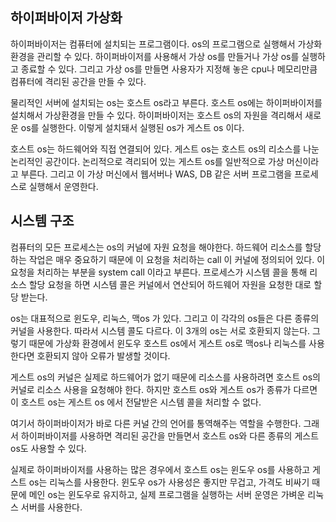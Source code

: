 ## 하이퍼바이저 가상화
하이퍼바이저는 컴퓨터에 설치되는 프로그램이다. os의 프로그램으로 실행해서 가상화 환경을 관리할 수 있다. 하이퍼바이저를 사용해서 가상 os를 만들거나 가상 os를 실행하고 종료할 수 있다. 그리고 가상 os를 만들면 사용자가 지정해 놓은 cpu나 메모리만큼 컴퓨터에 격리된 공간을 만들 수 있다. 

물리적인 서버에 설치되는 os는 호스트 os라고 부른다. 호스트 os에는 하이퍼바이저를 설치해서 가상환경을 만들 수 있다. 하이퍼바이저는 호스트 os의 자원을 격리해서 새로운 os를 실행한다. 이렇게 설치돼서 실행된 os가 게스트 os 이다. 

호스트 os는 하드웨어와 직접 연결되어 있다. 게스트 os는 호스트 os의 리소스를 나눈 논리적인 공간이다. 논리적으로 격리되어 있는 게스트 os를 일반적으로 가상 머신이라고 부른다. 그리고 이 가상 머신에서 웹서버나 WAS, DB 같은 서버 프로그램을 프로세스로 실행해서 운영한다. 

## 시스템 구조
컴퓨터의 모든 프로세스는 os의 커널에 자원 요청을 해야한다. 하드웨어 리소스를 할당하는 작업은 매우 중요하기 때문에 이 요청을 처리하는 call 이 커널에 정의되어 있다. 이 요청을 처리하는 부분을 system call 이라고 부른다. 프로세스가 시스템 콜을 통해 리소스 할당 요청을 하면 시스템 콜은 커널에서 연산되어 하드웨어 자원을 요청한 대로 할당 받는다.

os는 대표적으로 윈도우, 리눅스, 맥os 가 있다. 그리고 이 각각의 os들은 다른 종류의 커널을 사용한다. 따라서 시스템 콜도 다르다. 이 3개의 os는 서로 호환되지 않는다. 그렇기 때문에 가상화 환경에서 윈도우 호스트 os에서 게스트 os로 맥os나 리눅스를 사용한다면 호환되지 않아 오류가 발생할 것이다. 

게스트 os의 커널은 실제로 하드웨어가 없기 때문에 리소스를 사용하려면 호스트 os의 커널로 리소스 사용을 요청해야 한다. 하지만 호스트 os와 게스트 os가 종류가 다르면 이 호스트 os는 게스트 os 에서 전달받은 시스템 콜을 처리할 수 없다. 

여기서 하이퍼바이저가 바로 다른 커널 간의 언어를 통역해주는 역할을 수행한다. 그래서 하이퍼바이저를 사용하면 격리된 공간을 만들면서 호스트 os와 다른 종류의 게스트 os도 사용할 수 있다. 

실제로 하이퍼바이저를 사용하는 많은 경우에서 호스트 os는 윈도우 os를 사용하고 게스트 os는 리눅스를 사용한다. 윈도우 os가 사용성은 좋지만 무겁고, 가격도 비싸기 때문에 메인 os는 윈도우로 유지하고, 실제 프로그램을 실행하는 서버 운영은 가벼운 리눅스 서버를 사용한다.

